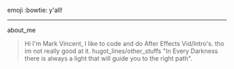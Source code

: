 emoji :bowtie: y'all!
***
about_me
>  Hi I'm Mark Vincent, I like to code and do After Effects Vid/Intro's. tho im not really good at it.
hugot_lines/other_stuffs
> "In Every Darkness there is always a light that will guide you to the right path".
